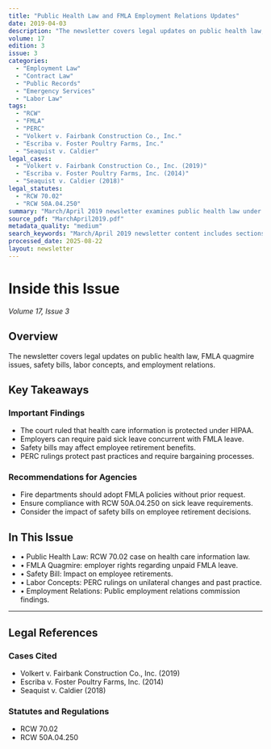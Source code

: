 ```yaml
---
title: "Public Health Law and FMLA Employment Relations Updates"
date: 2019-04-03
description: "The newsletter covers legal updates on public health law, FMLA quagmire issues, safety bills, labor concepts, and employment relations."
volume: 17
edition: 3
issue: 3
categories:
  - "Employment Law"
  - "Contract Law"
  - "Public Records"
  - "Emergency Services"
  - "Labor Law"
tags:
  - "RCW"
  - "FMLA"
  - "PERC"
  - "Volkert v. Fairbank Construction Co., Inc."
  - "Escriba v. Foster Poultry Farms, Inc."
  - "Seaquist v. Caldier"
legal_cases:
  - "Volkert v. Fairbank Construction Co., Inc. (2019)"
  - "Escriba v. Foster Poultry Farms, Inc. (2014)"
  - "Seaquist v. Caldier (2018)"
legal_statutes:
  - "RCW 70.02"
  - "RCW 50A.04.250"
summary: "March/April 2019 newsletter examines public health law under RCW 70.02 protecting health care information privacy, addresses FMLA compliance issues and employer rights regarding concurrent paid sick leave under RCW 50A.04.250, analyzes safety bill impacts on employee retirement benefits, reviews PERC rulings on unilateral changes and past practices in Volkert v. Fairbank Construction Co., Escriba v. Foster Poultry Farms, and Seaquist v. Caldier cases, and provides employment relations guidance for public sector labor negotiations."
source_pdf: "MarchApril2019.pdf"
metadata_quality: "medium"
search_keywords: "March/April 2019 newsletter content includes sections on public health law, FMLA issues, safety bills, labor concepts, and employment relations...."
processed_date: 2025-08-22
layout: newsletter
---
```


# Inside this Issue

*Volume 17, Issue 3*

## Overview

The newsletter covers legal updates on public health law, FMLA quagmire issues, safety bills, labor concepts, and employment relations.

## Key Takeaways

### Important Findings

- The court ruled that health care information is protected under HIPAA.
- Employers can require paid sick leave concurrent with FMLA leave.
- Safety bills may affect employee retirement benefits.
- PERC rulings protect past practices and require bargaining processes.

### Recommendations for Agencies

- Fire departments should adopt FMLA policies without prior request.
- Ensure compliance with RCW 50A.04.250 on sick leave requirements.
- Consider the impact of safety bills on employee retirement decisions.

## In This Issue

- • Public Health Law: RCW 70.02 case on health care information law.
- • FMLA Quagmire: employer rights regarding unpaid FMLA leave.
- • Safety Bill: Impact on employee retirements.
- • Labor Concepts: PERC rulings on unilateral changes and past practice.
- • Employment Relations: Public employment relations commission findings.

---

## Legal References

### Cases Cited

- Volkert v. Fairbank Construction Co., Inc. (2019)
- Escriba v. Foster Poultry Farms, Inc. (2014)
- Seaquist v. Caldier (2018)

### Statutes and Regulations

- RCW 70.02
- RCW 50A.04.250


